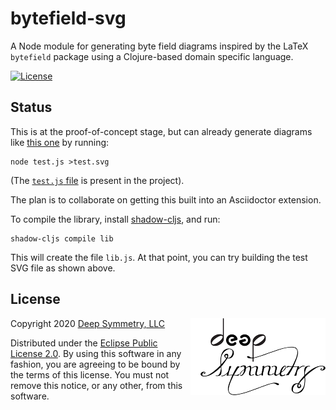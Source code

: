 # bytefield-svg

A Node module for generating byte field diagrams inspired by the LaTeX
`bytefield` package using a Clojure-based domain specific language.

[![License](https://img.shields.io/badge/License-Eclipse%20Public%20License%202.0-blue.svg)](#license)

## Status

This is at the proof-of-concept stage, but can already generate
diagrams like [this one](https://deepsymmetry.org/images/test.svg) by
running:

    node test.js >test.svg

(The [`test.js`
file](https://github.com/Deep-Symmetry/bytefield-svg/blob/master/test.js)
is present in the project).

The plan is to collaborate on getting this built into an Asciidoctor
extension.

To compile the library, install
[shadow-cljs](https://github.com/thheller/shadow-cljs), and run:

    shadow-cljs compile lib

This will create the file `lib.js`. At that point, you can try
building the test SVG file as shown above.

## License

<a href="http://deepsymmetry.org"><img align="right" alt="Deep Symmetry"
 src="doc/assets/DS-logo-bw-200-padded-left.png" width="216" height="123"></a>

Copyright 2020 [Deep Symmetry, LLC](http://deepsymmetry.org)

Distributed under the [Eclipse Public License
2.0](https://opensource.org/licenses/EPL-2.0). By using this software
in any fashion, you are agreeing to be bound by the terms of this
license. You must not remove this notice, or any other, from this
software.
